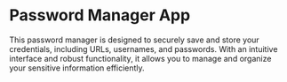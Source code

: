 # Password Manager App
 This password manager is designed to securely save and store your credentials, including URLs, usernames, and passwords. With an intuitive interface and robust functionality, it allows you to manage and organize your sensitive information efficiently.
